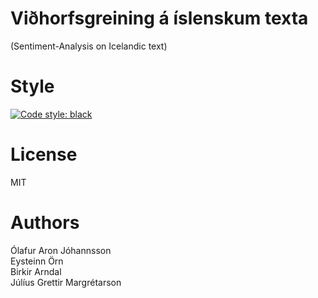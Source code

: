 # Viðhorfsgreining á íslenskum texta
(Sentiment-Analysis on Icelandic text)




# Style

[![Code style: black](https://img.shields.io/badge/code%20style-black-000000.svg)](https://github.com/psf/black)

# License
MIT

# Authors

Ólafur Aron Jóhannsson \
Eysteinn Örn \
Birkir Arndal \
Júlíus Grettir Margrétarson
